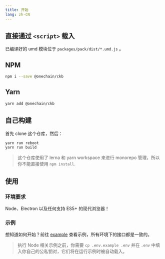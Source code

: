 ```yaml
---
title: 开始
lang: zh-CN
---
```


## 直接通过 `<script>` 载入

已编译好的 umd 模块位于 `packages/pack/dist/*.umd.js` 。


## NPM

```sh
npm i --save @onechain/ckb
```


## Yarn

```sh
yarn add @onechain/ckb
```


## 自己构建

首先 clone 这个仓库，然后：

```sh
yarn run reboot
yarn run build
```

> 这个仓库使用了 lerna 和 yarn workspace 来进行 monorepo 管理，所以你不能直接使用 `npm install`.


## 使用

### 环境要求

Node、Electron 以及任何支持 ES5+ 的现代浏览器！

### 示例

想知道如何开始？前往 [example] 查看示例，所有环境下的接口都是一致的。

> 执行 Node 相关示例之前，你需要 `cp .env.example .env` 并在 `.env` 中填入你自己的公私钥对，它们将在运行示例时被自动载入。


[example]: https://github.com/BlockABC/one_chain_ckb/tree/develop/example
